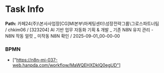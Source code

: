 # Task Info

**Path:** 카페24(주)\본사사업장\[CG]MI본부\마케팅센터\성장전략그룹\그로스파트너팀 / chkim06 / [323204] AI 기반 업무 자동화 기획 & 개발 _ 기존 N8N 유지 관리 - N8N 작동 얼럿 _ 미작동 N8N 확인 / 2025-09-01_00-00-00

### BPMN
- ["https://n8n-mi-037-web.hanpda.com/workflow/MaWQEHXDklQ0egUD"]

